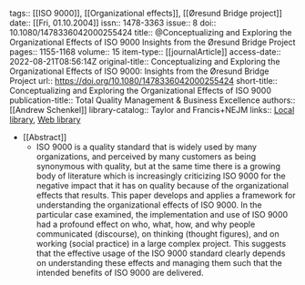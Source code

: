 tags:: [[ISO 9000]], [[Organizational effects]], [[Øresund Bridge project]]
date:: [[Fri, 01.10.2004]]
issn:: 1478-3363
issue:: 8
doi:: 10.1080/1478336042000255424
title:: @Conceptualizing and Exploring the Organizational Effects of ISO 9000 Insights from the Øresund Bridge Project
pages:: 1155-1168
volume:: 15
item-type:: [[journalArticle]]
access-date:: 2022-08-21T08:56:14Z
original-title:: Conceptualizing and Exploring the Organizational Effects of ISO 9000: Insights from the Øresund Bridge Project
url:: https://doi.org/10.1080/1478336042000255424
short-title:: Conceptualizing and Exploring the Organizational Effects of ISO 9000
publication-title:: Total Quality Management & Business Excellence
authors:: [[Andrew Schenkel]]
library-catalog:: Taylor and Francis+NEJM
links:: [Local library](zotero://select/library/items/ETFW3VLC), [Web library](https://www.zotero.org/users/6520516/items/ETFW3VLC)

- [[Abstract]]
	- ISO 9000 is a quality standard that is widely used by many organizations, and perceived by many customers as being synonymous with quality, but at the same time there is a growing body of literature which is increasingly criticizing ISO 9000 for the negative impact that it has on quality because of the organizational effects that results. This paper develops and applies a framework for understanding the organizational effects of ISO 9000. In the particular case examined, the implementation and use of ISO 9000 had a profound effect on who, what, how, and why people communicated (discourse), on thinking (thought figures), and on working (social practice) in a large complex project. This suggests that the effective usage of the ISO 9000 standard clearly depends on understanding these effects and managing them such that the intended benefits of ISO 9000 are delivered.